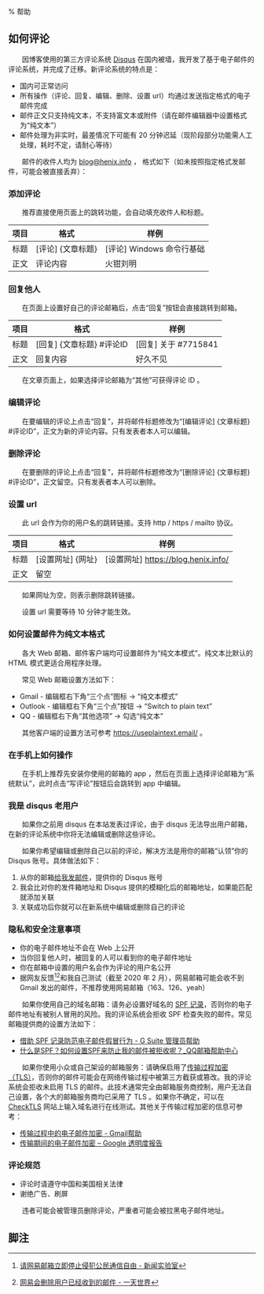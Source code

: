 % 帮助

## 如何评论

　　因博客使用的第三方评论系统 [Disqus](https://disqus.com/) 在国内被墙，我开发了基于电子邮件的评论系统，并完成了迁移。新评论系统的特点是：

* 国内可正常访问
* 所有操作（评论、回复、编辑、删除、设置 url）均通过发送指定格式的电子邮件完成
* 邮件正文只支持纯文本，不支持富文本或附件（请在邮件编辑器中设置格式为“纯文本”）
* 邮件处理为非实时，最差情况下可能有 20 分钟迟延（现阶段部分功能需人工处理，耗时不定，请耐心等待）

　　邮件的收件人均为 <blog@henix.info> ， 格式如下（如未按照指定格式发邮件，可能会被直接丢弃）：

### 添加评论

　　推荐直接使用页面上的跳转功能，会自动填充收件人和标题。

项目|格式|样例
----|----|----
标题|[评论] {文章标题}|[评论] Windows 命令行基础|
正文|评论内容|火钳刘明

### 回复他人

　　在页面上设置好自己的评论邮箱后，点击“回复”按钮会直接跳转到邮箱。

项目|格式|样例
----|----|----
标题|[回复] {文章标题} #评论ID|[回复] 关于 #7715841|
正文|回复内容|好久不见

　　在文章页面上，如果选择评论邮箱为“其他”可获得评论 ID 。

### 编辑评论

　　在要编辑的评论上点击“回复”，并将邮件标题修改为“\[编辑评论\] {文章标题} #评论ID”，正文为新的评论内容。只有发表者本人可以编辑。

### 删除评论

　　在要删除的评论上点击“回复”，并将邮件标题修改为“\[删除评论\] {文章标题} #评论ID”，正文留空。只有发表者本人可以删除。

### 设置 url

　　此 url 会作为你的用户名的跳转链接。支持 http / https / mailto 协议。

项目|格式|样例
----|----|----
标题|[设置网址] {网址}|[设置网址] https://blog.henix.info/|
正文|留空|

　　如果网址为空，则表示删除跳转链接。

　　设置 url 需要等待 10 分钟才能生效。

### 如何设置邮件为纯文本格式

　　各大 Web 邮箱、邮件客户端均可设置邮件为“纯文本模式”。纯文本比默认的 HTML 模式更适合用程序处理。

　　常见 Web 邮箱设置方法如下：

* Gmail - 编辑框右下角“三个点”图标 → “纯文本模式”
* Outlook - 编辑框右下角“三个点”按钮 → “Switch to plain text”
* QQ - 编辑框右下角“其他选项” → 勾选“纯文本”

　　其他客户端的设置方法可参考 <https://useplaintext.email/> 。

### 在手机上如何操作

　　在手机上推荐先安装你使用的邮箱的 app ，然后在页面上选择评论邮箱为“系统默认”，此时点击“写评论”按钮后会跳转到 app 中编辑。

### 我是 disqus 老用户

　　如果你之前用 disqus 在本站发表过评论，由于 disqus 无法导出用户邮箱，在新的评论系统中你将无法编辑或删除这些评论。

　　如果你希望编辑或删除自己以前的评论，解决方法是用你的邮箱“认领”你的 Disqus 账号。具体做法如下：

1. 从你的邮箱[给我发邮件](mailto:shellpick@gmail.com)，提供你的 Disqus 账号
2. 我会比对你的发件箱地址和 Disqus 提供的模糊化后的邮箱地址，如果能匹配就添加关联
3. 关联成功后你就可以在新系统中编辑或删除自己的评论

### 隐私和安全注意事项

* 你的电子邮件地址不会在 Web 上公开
* 当你回复他人时，被回复的人可以看到你的电子邮件地址
* 你在邮箱中设置的用户名会作为评论的用户名公开
* 据网友反馈[^1][^2]和我自己测试（截至 2020 年 2 月），网易邮箱可能会收不到 Gmail 发出的邮件，不推荐使用网易邮箱（163、126、yeah）

　　如果你使用自己的域名邮箱：请务必设置好域名的 [SPF 记录](https://www.renfei.org/blog/introduction-to-spf.html)，否则你的电子邮件地址有被别人冒用的风险。我的评论系统会拒收 SPF 检查失败的邮件。常见邮箱提供商的设置方法如下：

* [借助 SPF 记录防范电子邮件假冒行为 - G Suite 管理员帮助](https://support.google.com/a/answer/33786?hl=zh-Hans)
* [什么是SPF？如何设置SPF来防止我的邮件被拒收呢？_QQ邮箱帮助中心](https://service.mail.qq.com/cgi-bin/help?subtype=1&&id=20022&&no=1001060)

　　如果你使用小众或自己架设的邮箱服务：请确保启用了[传输过程加密（TLS）](https://www.internetsociety.org/resources/ota/2017/transport-layered-security-tls-for-email/)，否则你的邮件可能会在网络传输过程中被第三方截获或篡改。我的评论系统会拒收未启用 TLS 的邮件。此技术通常完全由邮箱服务商控制，用户无法自己设置，各个大的邮箱服务商均已采用了 TLS 。如果你不确定，可以在 [CheckTLS](https://www.checktls.com/) 网站上输入域名进行在线测试。其他关于传输过程加密的信息可参考：

* [传输过程中的电子邮件加密 - Gmail帮助](https://support.google.com/mail/answer/6330403?hl=zh-Hans)
* [传输期间的电子邮件加密 – Google 透明度报告](https://transparencyreport.google.com/safer-email/overview?hl=zh-Hans)

### 评论规范

* 评论时请遵守中国和美国相关法律
* 谢绝广告、刷屏

　　违者可能会被管理员删除评论，严重者可能会被拉黑电子邮件地址。

## 脚注

[^1]: [请网易邮箱立即停止侵犯公民通信自由 - 新闻实验室](https://archive.vn/4lLNi)
[^2]: [网易会删除用户已经收到的邮件 - 一天世界](https://blog.yitianshijie.net/2020/02/13/netease-mailbox-deletes-users-emails/)
